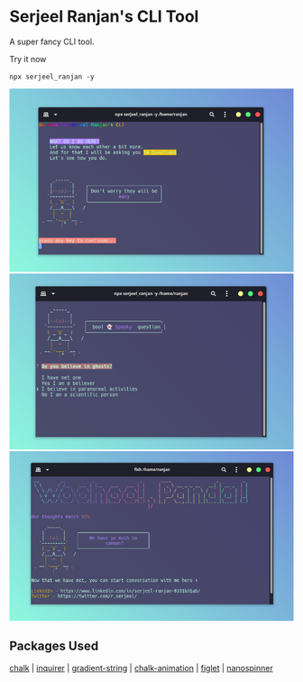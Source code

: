 # Serjeel Ranjan's CLI Tool

A super fancy CLI tool. 

Try it now

```
npx serjeel_ranjan -y
```

![screenhshot1](./assets/screen1.png)
![screenhshot2](./assets/screen2.png)
![screenhshot3](./assets/screen3.png)


## Packages Used

[chalk](https://github.com/chalk/chalk) | 
[inquirer](https://github.com/SBoudrias/Inquirer.js) |
[gradient-string](https://github.com/bokub/gradient-string) |
[chalk-animation](https://github.com/bokub/chalk-animation) |
[figlet](https://github.com/patorjk/figlet.js) |
[nanospinner](https://github.com/usmanyunusov/nanospinner)
